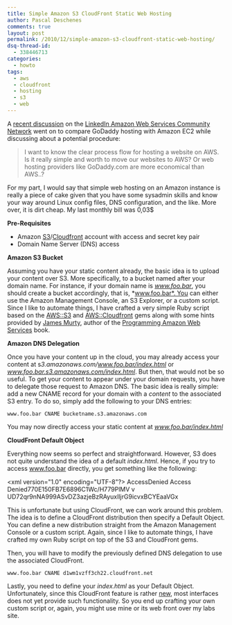 ```yaml
---
title: Simple Amazon S3 CloudFront Static Web Hosting
author: Pascal Deschenes
comments: true
layout: post
permalink: /2010/12/simple-amazon-s3-cloudfront-static-web-hosting/
dsq-thread-id:
  - 338446713
categories:
  - howto
tags:
  - aws
  - cloudfront
  - hosting
  - s3
  - web
---
```


A [recent discussion][1] on the [LinkedIn Amazon Web Services Community Network][2] went on to compare GoDaddy hosting
with Amazon EC2 while discussing about a potential procedure:

 [1]: http://www.linkedin.com/groupItem?view=&srchtype=discussedNews&gid=49531&item=36957117&type=member&trk=EML_anet_qa_ttle-cDhOon0JumNFomgJt7dBpSBA
 [2]: http://www.linkedin.com/groups?mostPopular=&gid=49531

<!-- more -->

> I want to know the clear process flow for hosting a website on AWS. Is it really simple and worth to move our websites
> to AWS? Or web hosting providers like GoDaddy.com are more economical than AWS..?

For my part, I would say that simple web hosting on an Amazon instance is really a piece of cake given that you have
some sysadmin skills and know your way around Linux config files, DNS configuration, and the like. More over, it is dirt
cheap. My last monthly bill was 0,03$

**Pre-Requisites**

*   Amazon [S3][3]/[Cloudfront][4] account with access and secret key pair
*   Domain Name Server (DNS) access

 [3]: http://aws.amazon.com/s3/
 [4]: http://aws.amazon.com/cloudfront/

**Amazon S3 Bucket**

Assuming you have your static content already, the basic idea is to upload your content over S3. More specifically, to a
bucket named after your domain name. For instance, if your domain name is *www.foo.bar*, you should create a bucket
accordingly, that is, *www.foo.bar*. You can either use the Amazon Management Console, an S3 Explorer, or a custom
script. Since I like to automate things, I have crafted a very simple Ruby script based on the [AWS::S3][5] and
[AWS::Cloudfront][6] gems along with some hints provided by [James Murty][7], author of the [Programming Amazon Web
Services][8] book.

 [5]: http://amazon.rubyforge.org/
 [6]: http://rubygems.org/gems/aws-cloudfront
 [7]: http://www.jamesmurty.com/
 [8]: http://www.amazon.ca/Programming-Amazon-Web-Services-SimpleDB/dp/0596515812/ref=sr_1_1?ie=UTF8&qid=1293024203&sr=8-1

**Amazon DNS Delegation**

Once you have your content up in the cloud, you may already access your content at
s*3.amazonaws.com/www.foo.bar/index.html* or *www.foo.bar.s3.amazonaws.com/index.html*. But then, that would not be so
useful. To get your content to appear under your domain requests, you have to delegate those request to Amazon DNS. The
basic idea is really simple: add a new CNAME record for your domain with a *content* to the associated S3 entry. To do
so, simply add the following to your DNS entries:

`www.foo.bar CNAME bucketname.s3.amazonaws.com`

You may now directly access your static content at *www.foo.bar/index.html*

**CloudFront Default Object**

Everything now seems so perfect and straightforward. However, S3 does not quite understand the idea of a default
*index.html*. Hence, if you try to access www.foo.bar directly, you get something like the following:

  <xml version="1.0" encoding="UTF-8"?>
  AccessDenied
  Access Denied770E150FB7E6896C1Wc/H779PlMV v UD72qr9nNA999ASvDZ3azjeBzRAyuxIljrG9icvxBCYEaaVGx

This is unfortunate but using CloudFront, we can work around this problem. The idea is to define a CloudFront
distribution then specify a Default Object. You can define a new distribution straight from the Amazon Management
Console or a custom script. Again, since I like to automate things, I have crafted my own Ruby script on top of the
S3 and CloudFront gems.

Then, you will have to modify the previously defined DNS delegation to use the associated CloudFront.

`www.foo.bar CNAME d1wm1vzff3ch22.cloudfront.net`

Lastly, you need to define your *index.html* as your Default Object. Unfortunately, since this CloudFront feature is
rather [new][9], most interfaces does not yet provide such functionality. So you end up crafting your own custom script
or, again, you might use mine or its web front over my labs site.

 [9]: http://aws.amazon.com/about-aws/whats-new/2010/08/05/cloudfront-adds-default-root-object-capability/
